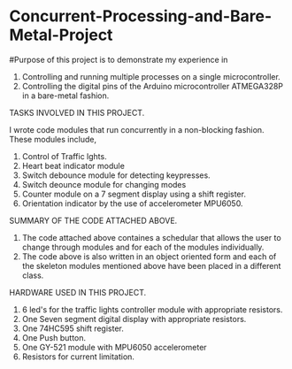 # Concurrent-Processing-and-Bare-Metal-Project

#Purpose of this project is to demonstrate my experience in 
1. Controlling and running multiple processes on a single microcontroller.
2. Controlling the digital pins of the Arduino microcontroller ATMEGA328P in a bare-metal fashion.

TASKS INVOLVED IN THIS PROJECT.

I wrote code modules that run concurrently in a non-blocking fashion. These modules include,
1. Control of Traffic lghts.
2. Heart beat indicator module
3. Switch debounce module for detecting keypresses.
4. Switch deounce module for changing modes 
5. Counter module on a 7 segment display using a shift register.
6. Orientation indicator by the use of accelerometer MPU6050.

SUMMARY OF THE CODE ATTACHED ABOVE.
1. The code attached above containes a schedular that allows the user to change through modules and for each of the modules individually.
2. The code above is also written in an object oriented form and each of the skeleton modules mentioned above have been placed in a different class.

HARDWARE USED IN THIS PROJECT.
1. 6 led's for the traffic lights controller module with appropriate resistors.
2. One Seven segment digital display with appropriate resistors.
3. One 74HC595 shift register.
4. One Push button.
5. One GY-521 module with MPU6050 accelerometer
6. Resistors for current limitation.
